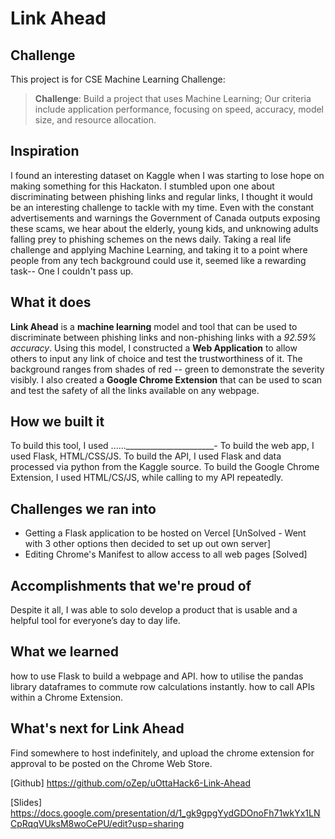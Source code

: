 # Link Ahead

## Challenge
This project is for CSE Machine Learning Challenge:

> **Challenge**: Build a project that uses Machine Learning; Our criteria include application performance, focusing on speed, accuracy, model size, and resource allocation.

## Inspiration
I found an interesting dataset on Kaggle when I was starting to lose hope on making something for this Hackaton. I stumbled upon one about discriminating between phishing links and regular links, I thought it would be an interesting challenge to tackle with my time. Even with the constant advertisements and warnings the Government of Canada outputs exposing these scams, we hear about the elderly, young kids, and unknowing adults falling prey to phishing schemes on the news daily. Taking a real life challenge and applying Machine Learning, and taking it to a point where people from any tech background could use it, seemed like a rewarding task-- One I couldn't pass up.

## What it does
**Link Ahead** is a **machine learning** model and tool that can be used to discriminate between phishing links and non-phishing links with a *92.59% accuracy*. Using this model, I constructed a **Web Application** to allow others to input any link of choice and test the trustworthiness of it. The background ranges from shades of red -- green to demonstrate the severity visibly. I also created a **Google Chrome Extension** that can be used to scan and test the safety of all the links available on any webpage.

## How we built it
To build this tool, I used ......______________________- To build the web app, I used Flask, HTML/CSS/JS. To build the API, I used Flask and data processed via python from the Kaggle source. To build the Google Chrome Extension, I used HTML/CS/JS, while calling to my API repeatedly.

## Challenges we ran into
- Getting a Flask application to be hosted on Vercel [UnSolved - Went with 3 other options then decided to set up out own server]
- Editing Chrome's Manifest to allow access to all web pages [Solved]

## Accomplishments that we're proud of
Despite it all, I was able to solo develop a product that is usable and a helpful tool for everyone’s day to day life.

## What we learned
how to use Flask to build a webpage and API. 
how to utilise the pandas library dataframes to commute row calculations instantly. 
how to call APIs within a Chrome Extension.

## What's next for Link Ahead
Find somewhere to host indefinitely, and upload the chrome extension for approval to be posted on the Chrome Web Store. 
  
[Github] https://github.com/oZep/uOttaHack6-Link-Ahead

[Slides] https://docs.google.com/presentation/d/1_gk9gpgYydGDOnoFh71wkYx1LNCpRqqVUksM8woCePU/edit?usp=sharing

